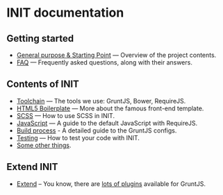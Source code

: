 # INIT documentation

## Getting started

* [General purpose & Starting Point](usage.md) — Overview of the project contents.
* [FAQ](faq.md) — Frequently asked questions, along with their answers.

## Contents of INIT

* [Toolchain](toolchain.md) — The tools we use: GruntJS, Bower, RequireJS.
* [HTML5 Boilerplate](html5-boilerplate.md) — More about the famous front-end template.
* [SCSS](scss.md) — How to use SCSS in INIT.
* [JavaScript](js.md) — A guide to the default JavaScript with RequireJS.
* [Build process](grunt.md) - A detailed guide to the GruntJS configs.
* [Testing](tests.md) — How to test your code with INIT.
* [Some other things](misc.md).

## Extend INIT

* [Extend](extend.md) – You know, there are [lots of plugins](http://gruntjs.com/plugins) available for GruntJS.
